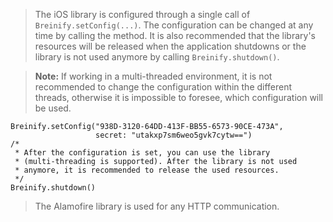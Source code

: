 <blockquote class="lang-specific ios">
<p>The iOS library is configured through a single call of <code class="prettyprint">Breinify.setConfig(...)</code>. 
The configuration can be changed at any time by calling the method. It is also recommended that the library's resources
will be released when the application shutdowns or the library is not used anymore by calling 
<code class="prettyprint">Breinify.shutdown()</code>.</p>
</blockquote>
 
<blockquote class="lang-specific ios">
<p><b>Note:</b> If working in a multi-threaded environment, it is not recommended to change the configuration within 
the different threads, otherwise it is impossible to foresee, which configuration will be used.</p>
</blockquote>

>
```ios
Breinify.setConfig("938D-3120-64DD-413F-BB55-6573-90CE-473A", 
                   secret: "utakxp7sm6weo5gvk7cytw==")
/*
 * After the configuration is set, you can use the library 
 * (multi-threading is supported). After the library is not used
 * anymore, it is recommended to release the used resources.
 */
Breinify.shutdown()
```

<blockquote class="lang-specific ios">
<p>The Alamofire library is used for any HTTP communication. </p>
</blockquote>
